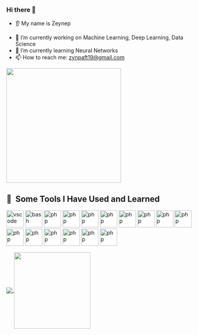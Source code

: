 ### Hi there 👋

<!--
**zey19/zey19** is a ✨ _special_ ✨ repository because its `README.md` (this file) appears on your GitHub profile.

Here are some ideas to get you started:


- 👯 I’m looking to collaborate on ...
- 🤔 I’m looking for help with ...
- 💬 Ask me about ...

- 😄 Pronouns: ...
- ⚡ Fun fact: ...
-->
* 👂 My name is Zeynep
- 🔭 I’m currently working on Machine Learning, Deep Learning, Data Science
- 🌱 I’m currently learning Neural Networks
- 📫 How to reach me: zynpaft19@gmail.com

<img height="300" src="https://media.giphy.com/media/SvckSy7fFviqrq8ClF/giphy.gif"/>


<h2> 🚀 &nbsp;Some Tools I Have Used and Learned</h2>
<p align="left">
<img src="https://cdn.jsdelivr.net/gh/devicons/devicon/icons/vscode/vscode-original.svg" alt="vscode" width="45" height="45"/>
<img src="https://cdn.jsdelivr.net/gh/devicons/devicon/icons/bootstrap/bootstrap-original.svg" alt="bash" width="45" height="45"/>

<img src="https://cdn.jsdelivr.net/gh/devicons/devicon/icons/css3/css3-original.svg" alt="php" width="45" height="45"/>
<img src="https://cdn.jsdelivr.net/gh/devicons/devicon/icons/html5/html5-plain-wordmark.svg" alt="php" width="45" height="45"/>
<img src="https://cdn.jsdelivr.net/gh/devicons/devicon/icons/svelte/svelte-original.svg" alt="php" width="45" height="45"/>
<img src="https://cdn.jsdelivr.net/gh/devicons/devicon/icons/java/java-original-wordmark.svg" alt="php" width="45" height="45"/>
<img src="https://cdn.jsdelivr.net/gh/devicons/devicon/icons/javascript/javascript-original.svg" alt="php" width="45" height="45"/>
<img src="https://cdn.jsdelivr.net/gh/devicons/devicon/icons/jquery/jquery-plain-wordmark.svg" alt="php" width="45" height="45"/>
<img src="https://cdn.jsdelivr.net/gh/devicons/devicon/icons/jupyter/jupyter-original-wordmark.svg" alt="php" width="45" height="45"/>
<img src="https://cdn.jsdelivr.net/gh/devicons/devicon/icons/numpy/numpy-original-wordmark.svg" alt="php" width="45" height="45"/>
<img src="https://cdn.jsdelivr.net/gh/devicons/devicon/icons/python/python-original-wordmark.svg" alt="php" width="45" height="45"/>
<img src="https://cdn.jsdelivr.net/gh/devicons/devicon/icons/pytorch/pytorch-plain-wordmark.svg" alt="php" width="45" height="45"/>

<img src="https://cdn.jsdelivr.net/gh/devicons/devicon/icons/kaggle/kaggle-original-wordmark.svg" alt="php" width="45" height="45"/>
<img src="https://cdn.jsdelivr.net/gh/devicons/devicon/icons/anaconda/anaconda-original-wordmark.svg" alt="php" width="45" height="45"/>
<img src="https://cdn.jsdelivr.net/gh/devicons/devicon/icons/pandas/pandas-original-wordmark.svg" alt="php" width="45" height="45"/>
<img src="https://cdn.jsdelivr.net/gh/devicons/devicon/icons/c/c-original.svg" alt="php" width="45" height="45"/> 
  
 
          
 
</p>






<a href="https://github.com/anuraghazra/github-readme-stats">
  <img align="center" src="https://github-readme-stats.vercel.app/api?username=zey19&show_icons=true&theme=tokyonight" />
</a>
<a href="https://github.com/anuraghazra/convoychat">
  <img align="center" height="200" src="https://github-readme-stats.vercel.app/api/top-langs/?username=zey19&layout=compact" />
</a>
